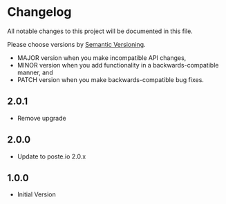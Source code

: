 # Changelog

All notable changes to this project will be documented in this file.

Please choose versions by [Semantic Versioning](http://semver.org/).

* MAJOR version when you make incompatible API changes,
* MINOR version when you add functionality in a backwards-compatible manner, and
* PATCH version when you make backwards-compatible bug fixes.

## 2.0.1

- Remove upgrade

## 2.0.0

- Update to poste.io 2.0.x

## 1.0.0

- Initial Version

